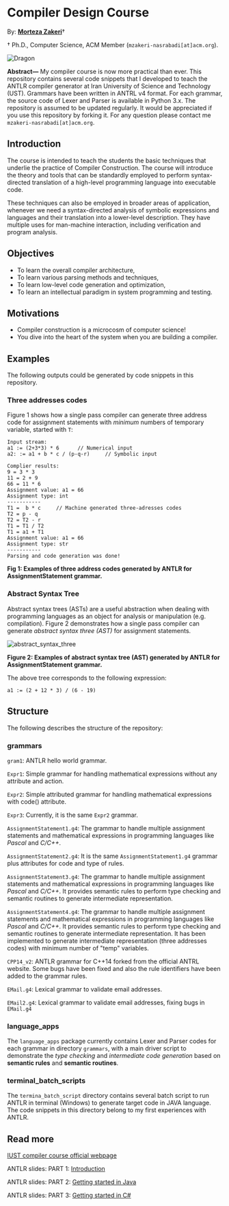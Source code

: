 # Compiler Design Course

By: **[Morteza Zakeri](https://member.acm.org/~mzakeri-nasrabadi)**†

† Ph.D., Computer Science, ACM Member (`mzakeri-nasrabadi[at]acm.org`).


![Dragon](./figs/compiler_logo2.png)

**Abstract—** My compiler course is now more practical than ever. This repository contains several code snippets that I developed to teach the ANTLR compiler generator at Iran University of Science and Technology (UST). Grammars have been written in ANTRL v4 format. For each grammar, the source code of Lexer and Parser is available in Python 3.x. 
The repository is assumed to be updated regularly. It would be appreciated if you use this repository by forking it. For any question please contact me `mzakeri-nasrabadi[at]acm.org`.


## Introduction
The course is intended to teach the students the basic techniques that underlie the practice of Compiler Construction. The course will introduce the theory and tools that can be standardly employed to perform syntax-directed translation of a high-level programming language into executable code.

These techniques can also be employed in broader areas of application, whenever we need a syntax-directed analysis of symbolic expressions and languages and their translation into a lower-level description. They have multiple uses for man-machine interaction, including verification and program analysis.



## Objectives

* To learn the overall compiler architecture,
* To learn various parsing methods and techniques,
* To learn low-level code generation and optimization,
* To learn an intellectual paradigm in system programming and testing.



## Motivations

* Compiler construction is a microcosm of computer science!
* You dive into the heart of the system when you are building a compiler.



## Examples
The following outputs could be generated by code snippets in this repository.


### Three addresses codes
Figure 1 shows how a single pass compiler can generate three address code for assignment statements with *minimum* numbers of temporary variable, started with `T`:

```
Input stream:
a1 := (2+3*3) * 6      // Numerical input
a2: := a1 + b * c / (p-q-r)     // Symbolic input

Complier results:
9 = 3 * 3
11 = 2 + 9
66 = 11 * 6
Assignment value: a1 = 66
Assignment type: int
-----------
T1 =  b * c     // Machine generated three-adresses codes
T2 = p - q
T2 = T2 - r
T1 = T1 / T2 
T1 = a1 + T1
Assignment value: a1 = 66
Assignment type: str
-----------
Parsing and code generation was done!
```

**Fig 1: Examples of three address codes generated by ANTLR for AssignmentStatement grammar.**



### Abstract Syntax Tree
Abstract syntax trees (ASTs) are a useful abstraction when dealing with programming languages as an object for analysis or manipulation (e.g. compilation).
Figure 2 demonstrates how a single pass compiler can generate *abstract syntax three (AST)* for assignment statements.


![abstract_syntax_three](./figs/ast2gv.png)

**Figure 2: Examples of abstract syntax tree (AST) generated by ANTLR for AssignmentStatement grammar.**

The above tree corresponds to the following expression: 

```a1 := (2 + 12 * 3) / (6 - 19)```


## Structure
The following describes the structure of the repository:

### grammars

`gram1`: ANTLR hello world grammar.

`Expr1`: Simple grammar for handling mathematical expressions without any attribute and action.

`Expr2`: Simple attributed grammar for handling mathematical expressions with code() attribute.
 
`Expr3`: Currently, it is the same `Expr2` grammar.

`AssignmentStatement1.g4`: The grammar to handle multiple assignment statements and mathematical expressions in programming languages like *Pascal* and *C/C++*. 

`AssignmentStatement2.g4`: It is the same `AssignmentStatement1.g4` grammar
plus attributes for code and type of rules.
 
`AssignmentStatement3.g4`: The grammar to handle multiple assignment statements and mathematical expressions in programming languages like *Pascal* and *C/C++*. It provides semantic rules to perform type checking and semantic routines to generate intermediate representation.

`AssignmentStatement4.g4`: The grammar to handle multiple assignment statements and mathematical expressions in programming languages like *Pascal* and *C/C++*. It provides semantic rules to perform type checking and semantic routines to generate intermediate representation. It has been implemented to generate intermediate representation (three addresses codes) with minimum number of "temp" variables. 

`CPP14_v2`: ANTLR grammar for C++14 forked from the official ANTRL website. Some bugs have been fixed and also the rule identifiers have been added to the grammar rules.

`EMail.g4`: Lexical grammar to validate email addresses.

`EMail2.g4`: Lexical grammar to validate email addresses, fixing bugs in `EMail.g4`



### language_apps

The `language_apps` package currently contains Lexer and Parser codes for each grammar in directory `grammars`, with a main driver script to demonstrate the *type checking* and *intermediate code generation* based on **semantic rules** and **semantic routines**. 

### terminal_batch_scripts

The `termina_batch_script` directory contains several batch script to run ANTLR in terminal (Windows) to generate target code in JAVA language.
The code snippets in this directory belong to my first experiences with ANTLR. 
 

## Read more
[IUST compiler course official webpage](http://parsa.iust.ac.ir/courses/compilers/)


ANTLR slides: PART 1: [Introduction](http://parsa.iust.ac.ir/download_center/courses_material/compilers/slides/ANTLR_part1_introduction.pdf)

ANTLR slides: PART 2: [Getting started in Java](http://parsa.iust.ac.ir/download_center/courses_material/compilers/slides/ANTLR_part2_getting_started_in_Java.pdf)

ANTLR slides: PART 3: [Getting started in C#](http://parsa.iust.ac.ir/download_center/courses_material/compilers/slides/ANTLR_part3_getting_started_in_CSharp.pdf)




 